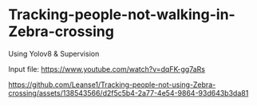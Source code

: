 # Tracking-people-not-walking-in-Zebra-crossing
Using Yolov8 &amp; Supervision

Input file: https://www.youtube.com/watch?v=dqFK-gg7aRs

https://github.com/Leanse1/Tracking-people-not-using-Zebra-crossing/assets/138543566/d2f5c5b4-2a77-4e54-9864-93d643b3da81


